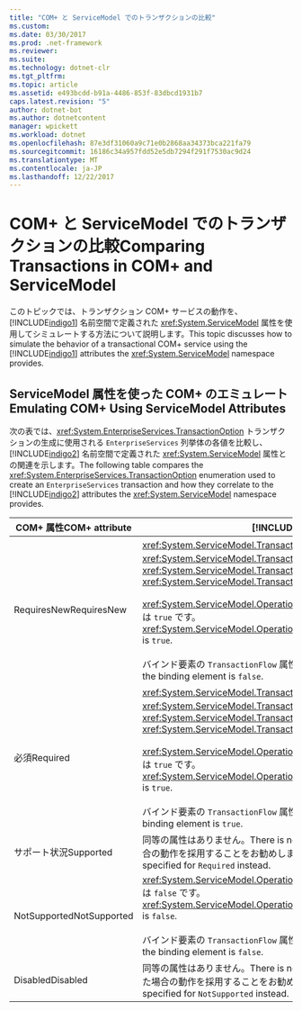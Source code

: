 ```yaml
---
title: "COM+ と ServiceModel でのトランザクションの比較"
ms.custom: 
ms.date: 03/30/2017
ms.prod: .net-framework
ms.reviewer: 
ms.suite: 
ms.technology: dotnet-clr
ms.tgt_pltfrm: 
ms.topic: article
ms.assetid: e493bcdd-b91a-4486-853f-83dbcd1931b7
caps.latest.revision: "5"
author: dotnet-bot
ms.author: dotnetcontent
manager: wpickett
ms.workload: dotnet
ms.openlocfilehash: 87e3df31060a9c71e0b2868aa34373bca221fa79
ms.sourcegitcommit: 16186c34a957fdd52e5db7294f291f7530ac9d24
ms.translationtype: MT
ms.contentlocale: ja-JP
ms.lasthandoff: 12/22/2017
---
```

# <a name="comparing-transactions-in-com-and-servicemodel"></a><span data-ttu-id="f33b9-102">COM+ と ServiceModel でのトランザクションの比較</span><span class="sxs-lookup"><span data-stu-id="f33b9-102">Comparing Transactions in COM+ and ServiceModel</span></span>
<span data-ttu-id="f33b9-103">このトピックでは、トランザクション COM+ サービスの動作を、[!INCLUDE[indigo1](../../../../includes/indigo1-md.md)] 名前空間で定義された <xref:System.ServiceModel> 属性を使用してシミュレートする方法について説明します。</span><span class="sxs-lookup"><span data-stu-id="f33b9-103">This topic discusses how to simulate the behavior of a transactional COM+ service using the [!INCLUDE[indigo1](../../../../includes/indigo1-md.md)] attributes the <xref:System.ServiceModel> namespace provides.</span></span>  
  
## <a name="emulating-com-using-servicemodel-attributes"></a><span data-ttu-id="f33b9-104">ServiceModel 属性を使った COM+ のエミュレート</span><span class="sxs-lookup"><span data-stu-id="f33b9-104">Emulating COM+ Using ServiceModel Attributes</span></span>  
 <span data-ttu-id="f33b9-105">次の表では、<xref:System.EnterpriseServices.TransactionOption> トランザクションの生成に使用される `EnterpriseServices` 列挙体の各値を比較し、[!INCLUDE[indigo2](../../../../includes/indigo2-md.md)] 名前空間で定義された <xref:System.ServiceModel> 属性との関連を示します。</span><span class="sxs-lookup"><span data-stu-id="f33b9-105">The following table compares the <xref:System.EnterpriseServices.TransactionOption> enumeration used to create an `EnterpriseServices` transaction and how they correlate to the [!INCLUDE[indigo2](../../../../includes/indigo2-md.md)] attributes the <xref:System.ServiceModel> namespace provides.</span></span>  
  
|<span data-ttu-id="f33b9-106">COM+ 属性</span><span class="sxs-lookup"><span data-stu-id="f33b9-106">COM+ attribute</span></span>|[!INCLUDE[indigo2](../../../../includes/indigo2-md.md)]<span data-ttu-id="f33b9-107"> 属性</span><span class="sxs-lookup"><span data-stu-id="f33b9-107"> attributes</span></span>|  
|---------------------|------------------------------------------------------------------------|  
|<span data-ttu-id="f33b9-108">RequiresNew</span><span class="sxs-lookup"><span data-stu-id="f33b9-108">RequiresNew</span></span>|<span data-ttu-id="f33b9-109"><xref:System.ServiceModel.TransactionFlowAttribute> が <xref:System.ServiceModel.TransactionFlowOption.NotAllowed> に設定されます。</span><span class="sxs-lookup"><span data-stu-id="f33b9-109"><xref:System.ServiceModel.TransactionFlowAttribute> is set to <xref:System.ServiceModel.TransactionFlowOption.NotAllowed>.</span></span><br /><br /> <span data-ttu-id="f33b9-110"><xref:System.ServiceModel.OperationBehaviorAttribute.TransactionScopeRequired%2A> は `true` です。</span><span class="sxs-lookup"><span data-stu-id="f33b9-110"><xref:System.ServiceModel.OperationBehaviorAttribute.TransactionScopeRequired%2A> is `true`.</span></span><br /><br /> <span data-ttu-id="f33b9-111">バインド要素の `TransactionFlow` 属性は `false` です。</span><span class="sxs-lookup"><span data-stu-id="f33b9-111">The `TransactionFlow` attribute in the binding element is `false`.</span></span>|  
|<span data-ttu-id="f33b9-112">必須</span><span class="sxs-lookup"><span data-stu-id="f33b9-112">Required</span></span>|<span data-ttu-id="f33b9-113"><xref:System.ServiceModel.TransactionFlowAttribute> が <xref:System.ServiceModel.TransactionFlowOption.Allowed> に設定されます。</span><span class="sxs-lookup"><span data-stu-id="f33b9-113"><xref:System.ServiceModel.TransactionFlowAttribute> is set to <xref:System.ServiceModel.TransactionFlowOption.Allowed>.</span></span><br /><br /> <span data-ttu-id="f33b9-114"><xref:System.ServiceModel.OperationBehaviorAttribute.TransactionScopeRequired%2A> は `true` です。</span><span class="sxs-lookup"><span data-stu-id="f33b9-114"><xref:System.ServiceModel.OperationBehaviorAttribute.TransactionScopeRequired%2A> is `true`.</span></span><br /><br /> <span data-ttu-id="f33b9-115">バインド要素の `TransactionFlow` 属性は `true` です。</span><span class="sxs-lookup"><span data-stu-id="f33b9-115">The `TransactionFlow` attribute in the binding element is `true`.</span></span>|  
|<span data-ttu-id="f33b9-116">サポート状況</span><span class="sxs-lookup"><span data-stu-id="f33b9-116">Supported</span></span>|<span data-ttu-id="f33b9-117">同等の属性はありません。</span><span class="sxs-lookup"><span data-stu-id="f33b9-117">There is no direct equivalent.</span></span> <span data-ttu-id="f33b9-118">一般に、`Required` を指定した場合の動作を採用することをお勧めします。</span><span class="sxs-lookup"><span data-stu-id="f33b9-118">In general, you should adopt the behavior specified for `Required` instead.</span></span>|  
|<span data-ttu-id="f33b9-119">NotSupported</span><span class="sxs-lookup"><span data-stu-id="f33b9-119">NotSupported</span></span>|<span data-ttu-id="f33b9-120"><xref:System.ServiceModel.OperationBehaviorAttribute.TransactionScopeRequired%2A> は `false` です。</span><span class="sxs-lookup"><span data-stu-id="f33b9-120"><xref:System.ServiceModel.OperationBehaviorAttribute.TransactionScopeRequired%2A> is `false`.</span></span><br /><br /> <span data-ttu-id="f33b9-121">バインド要素の `TransactionFlow` 属性は `false` です。</span><span class="sxs-lookup"><span data-stu-id="f33b9-121">The `TransactionFlow` attribute in the binding element is `false`.</span></span>|  
|<span data-ttu-id="f33b9-122">Disabled</span><span class="sxs-lookup"><span data-stu-id="f33b9-122">Disabled</span></span>|<span data-ttu-id="f33b9-123">同等の属性はありません。</span><span class="sxs-lookup"><span data-stu-id="f33b9-123">There is no direct equivalent.</span></span> <span data-ttu-id="f33b9-124">一般に、`NotSupported` を指定した場合の動作を採用することをお勧めします。</span><span class="sxs-lookup"><span data-stu-id="f33b9-124">In general, you should adopt the behavior specified for `NotSupported` instead.</span></span>|
